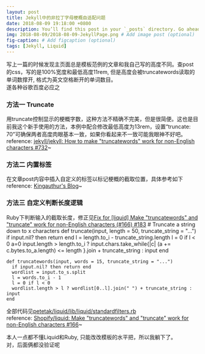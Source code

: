 ```yaml
---
layout: post
title: Jekyll中的非拉丁字母梗概自适配问题
date: 2018-08-09 19:18:00 +0800
description: You’ll find this post in your `_posts` directory. Go ahead and edit it and re-build the site to see your changes. # Add post description (optional)
img: 2018-08-09/2018-08-09-JekyllPage.png # Add image post (optional)
fig-caption: # Add figcaption (optional)
tags: [Jekyll, Liquid]
---
```

写上一篇的时候发现主页面总是模板范例的文章和我自己写的高度不同。查post的css，写的是100%宽度和最低高度11rem, 但是高度会被truncatewords读取的单词数撑开, 格式为英文空格断开的单词数目。  
遂各种谷歌百度必应之
### 方法一 Truncate
用truncate控制显示的梗概字数，这种方法不精确不完美，但是很简便。这也是目前我这个新手使用的方法，本例中配合修改最低高度为13rem，设置“truncate: 70”可确保两者高度肉眼基本一致，如果你看起来不一致可能我眼神不好吧。  
reference: [jekyll/jekyll: How to make "truncatewords" work for non-English characters #732](https://github.com/jekyll/jekyll/issues/732)~

### 方法二 内置标签
在文章post内容中插入自定义的标签以标记梗概的截取位置，具体参考如下  
reference: [Kingauthur's Blog](http://kingauthur.info/2013/01/20/the-paginator-and-excerpt-in-jekyll/)~  

### 方法三 自定义判断长度逻辑
Ruby下判断输入的截取长度，修正见[Fix for [liquid] Make "truncatewords" and "truncate" work for non-English characters (#166) #183](https://github.com/Shopify/liquid/pull/183/commits/80eacde8b03697de0e44aaf442052fb2fc15377f)
    # Truncate a string down to x characters
    def truncate(input, length = 50, truncate_string = "...")
      if input.nil? then return end
      l = length.to_i - truncate_string.length
      l = 0 if l < 0
      a=0
      input.length > length.to_i ? input.chars.take_while{|c| (a += c.bytes.to_a.length) <= length }.join + truncate_string : input
    end

    def truncatewords(input, words = 15, truncate_string = "...")
      if input.nil? then return end
      wordlist = input.to_s.split
      l = words.to_i - 1
      l = 0 if l < 0
      wordlist.length > l ? wordlist[0..l].join(" ") + truncate_string : input
    end  

全部代码见[petetak/liquid/lib/liquid/standardfilters.rb](https://github.com/petetak/liquid/blob/80eacde8b03697de0e44aaf442052fb2fc15377f/lib/liquid/standardfilters.rb)  
reference: [Shopify/liquid: Make "truncatewords" and "truncate" work for non-English characters #166](https://github.com/Shopify/liquid/issues/166)~  

本人一点都不懂Liquid和Ruby, 只能改改模板的水平把，所以我躺下了。  
对，后面俩都没验证呢
